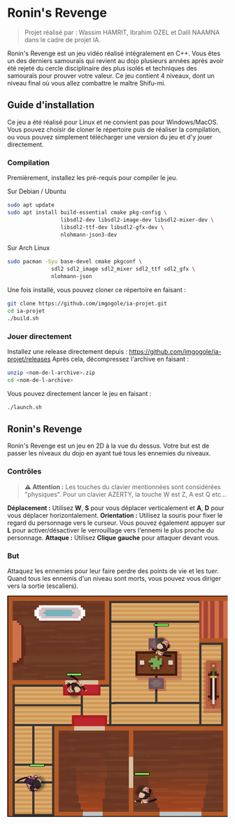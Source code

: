 # Ronin's Revenge

>Projet réalisé par : Wassim HAMRIT, Ibrahim OZEL et Dalil NAAMNA dans le cadre de projet IA.

Ronin's Revenge est un jeu vidéo réalisé intégralement en C++. Vous êtes un des derniers samouraïs qui revient au dojo plusieurs années après avoir été rejeté du cercle disciplinaire des plus isolés et techniques des samouraïs pour prouver votre valeur.
Ce jeu contient 4 niveaux, dont un niveau final où vous allez combattre le maître Shifu-mi.

## Guide d'installation

Ce jeu a été réalisé pour Linux et ne convient pas pour Windows/MacOS. Vous pouvez choisir de cloner le répertoire puis de réaliser la compilation, ou vous pouvez simplement télécharger une version du jeu et d'y jouer directement.

### Compilation 

Premièrement, installez les pré-requis pour compiler le jeu.

Sur Debian / Ubuntu
```bash
sudo apt update
sudo apt install build-essential cmake pkg-config \
                 libsdl2-dev libsdl2-image-dev libsdl2-mixer-dev \
                 libsdl2-ttf-dev libsdl2-gfx-dev \
                 nlohmann-json3-dev
```

Sur Arch Linux
```bash
sudo pacman -Syu base-devel cmake pkgconf \
              sdl2 sdl2_image sdl2_mixer sdl2_ttf sdl2_gfx \
              nlohmann-json
```

Une fois installé, vous pouvez cloner ce répertoire en faisant :
```bash
git clone https://github.com/imgogole/ia-projet.git
cd ia-projet
./build.sh
```

### Jouer directement

Installez une release directement depuis : https://github.com/imgogole/ia-projet/releases
Après cela, décompressez l'archive en faisant :
```bash
unzip <nom-de-l-archive>.zip
cd <nom-de-l-archive>
```

Vous pouvez directement lancer le jeu en faisant :
```bash
./launch.sh
```

## Ronin's Revenge

Ronin's Revenge est un jeu en 2D à la vue du dessus. Votre but est de passer les niveaux du dojo en ayant tué tous les ennemies du niveaux.

### Contrôles

> **⚠️ Attention :** Les touches du clavier mentionnées sont considérées "physiques". Pour un clavier AZERTY, la touche W est Z, A est Q etc...

**Déplacement :** Utilisez **W**, **S** pour vous déplacer verticalement et **A**, **D** pour vous déplacer horizontalement.
**Orientation :** Utilisez la souris pour fixer le regard du personnage vers le curseur. Vous pouvez également appuyer sur **L** pour activer/désactiver le verrouillage vers l'ennemi le plus proche du personnage.
**Attaque :** Utilisez **Clique gauche** pour attaquer devant vous.

### But

Attaquez les ennemies pour leur faire perdre des points de vie et les tuer. Quand tous les ennemis d'un niveau sont morts, vous pouvez vous diriger vers la sortie (escaliers).

![Screen1](Images/S1.png)

